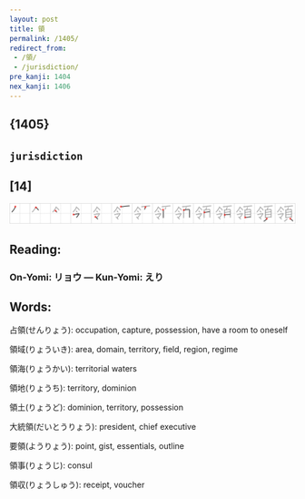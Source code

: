```yaml
---
layout: post
title: 領
permalink: /1405/
redirect_from:
 - /領/
 - /jurisdiction/
pre_kanji: 1404
nex_kanji: 1406
---
```


## {1405}

## `jurisdiction`

## [14]

<div class="stroke"><img src="../images/E9A098.png" /></div>

## Reading:

### On-Yomi: リョウ &mdash; Kun-Yomi: えり

## Words:

占領(せんりょう): occupation, capture, possession, have a room to oneself

領域(りょういき): area, domain, territory, field, region, regime

領海(りょうかい): territorial waters

領地(りょうち): territory, dominion

領土(りょうど): dominion, territory, possession

大統領(だいとうりょう): president, chief executive

要領(ようりょう): point, gist, essentials, outline

領事(りょうじ): consul

領収(りょうしゅう): receipt, voucher
